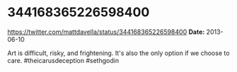 # 344168365226598400
https://twitter.com/mattdavella/status/344168365226598400
**Date:** 2013-06-10

Art is difficult, risky, and frightening. It's also the only option if we choose to care. #theicarusdeception #sethgodin
